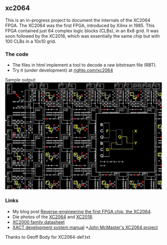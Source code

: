 ## xc2064
This is an in-progress project to document the internals of the XC2064 FPGA.
The XC2064 was the first FPGA, introduced by Xilinx in 1985. This FPGA contained just 64 complex logic blocks
(CLBs), in an 8x8 grid. It was soon followed by the XC2018, which was essentially the same chip but with 100 CLBs in a 10x10 grid.

### The code

* The files in html implement a tool to decode a raw bitstream file (RBT).
* Try it (under development) at [righto.com/xc2064](https://righto.com/xc2064/)

Sample output:
![screenshot](screenshot.jpg)

### Links

* My blog post [Reverse-engineering the first FPGA chip, the XC2064](https://www.righto.com/2020/09/reverse-engineering-first-fpga-chip.html).
* Die photos of the [XC2064](http://siliconpr0n.org/map/xilinx/xc2064/) and [XC2018](http://siliconpr0n.org/map/xilinx/xc2018/).
* [XC2000 family datasheet](http://www.itisravenna.gov.it/sheet/XC2000FM.PDF)
* [XACT development system manual](https://www.xilinx.com/txpatches/pub/documentation/xactstep6/dsuser.pdf)
*[John McMaster's XC2064 project](https://github.com/JohnDMcMaster/project2064)

Thanks to Geoff Body for XC2064-def.txt
